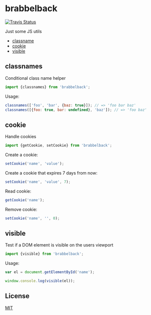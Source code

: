 # brabbelback

[![Travis Status](https://travis-ci.org/Schascha/brabbelback.svg?branch=master)](https://travis-ci.org/Schascha/brabbelback)

Just some JS utils

- [classname](#classnames)
- [cookie](#cookie)
- [visible](#visible)

## classnames

Conditional class name helper

```javascript
import {classnames} from 'brabbelback';
```

Usage:

```javascript
classnames(['foo', 'bar', {baz: true}]); // => 'foo bar baz'
classnames([{foo: true, bar: undefined}, 'baz']); // => 'foo baz'
```

## cookie

Handle cookies

```javascript
import {getCookie, setCookie} from 'brabbelback';
```

Create a cookie:

```javascript
setCookie('name', 'value');
```

Create a cookie that expires 7 days from now:

```javascript
setCookie('name', 'value', 7);
```

Read cookie:

```javascript
getCookie('name');
```

Remove cookie:

```javascript
setCookie('name', '', 0);
```

## visible

Test if a DOM element is visible on the users viewport

```javascript
import {visible} from 'brabbelback';
```

Usage:

```javascript
var el = document.getElementById('name');

window.console.log(visible(el));
```

## License

[MIT](./LICENSE)
